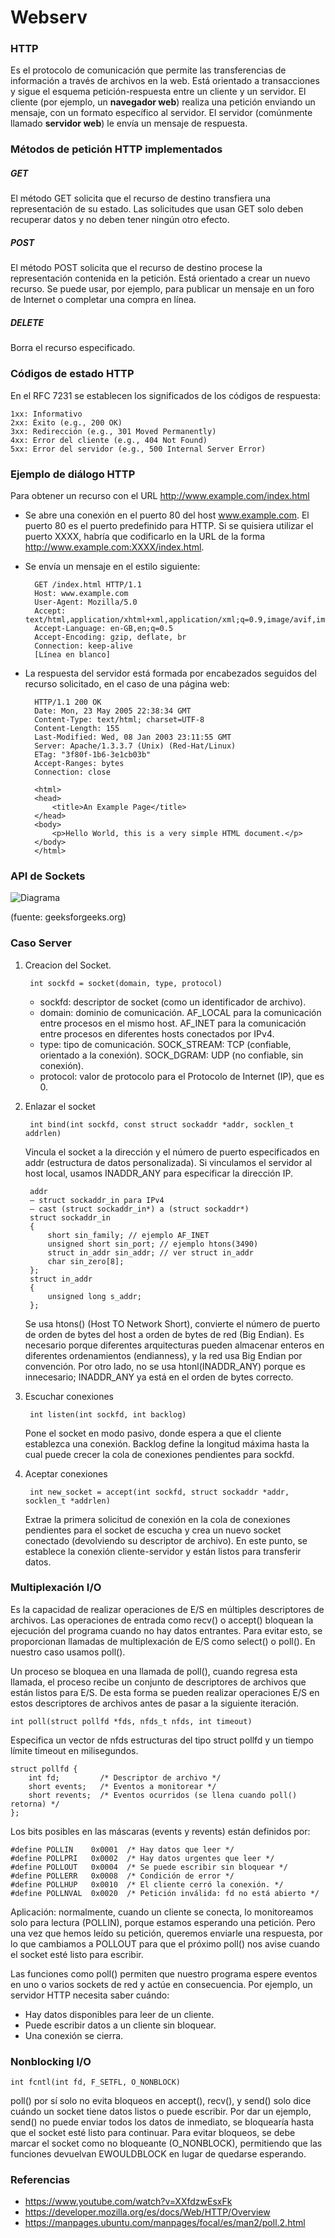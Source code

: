 # Webserv

### HTTP
Es el protocolo de comunicación que permite las transferencias de información a través de archivos en la web. Está orientado a transacciones y sigue el esquema petición-respuesta entre un cliente y un servidor. El cliente (por ejemplo, un **navegador web**) realiza una petición enviando un mensaje, con un formato específico al servidor. El servidor (comúnmente llamado **servidor web**) le envía un mensaje de respuesta.


### Métodos de petición HTTP implementados

##### GET
El método GET solicita que el recurso de destino transfiera una representación de su estado. Las solicitudes que usan GET solo deben recuperar datos y no deben tener ningún otro efecto.
	
##### POST
El método POST solicita que el recurso de destino procese la representación contenida en la petición. Está orientado a crear un nuevo recurso. Se puede usar, por ejemplo, para publicar un mensaje en un foro de Internet o completar una compra en línea.

##### DELETE
Borra el recurso especificado.


### Códigos de estado HTTP

En el RFC 7231 se establecen los significados de los códigos de respuesta:

    1xx: Informativo
    2xx: Éxito (e.g., 200 OK)
    3xx: Redirección (e.g., 301 Moved Permanently)
    4xx: Error del cliente (e.g., 404 Not Found)
    5xx: Error del servidor (e.g., 500 Internal Server Error)


### Ejemplo de diálogo HTTP

Para obtener un recurso con el URL http://www.example.com/index.html

- Se abre una conexión en el puerto 80 del host www.example.com. El puerto 80 es el puerto predefinido para HTTP. Si se quisiera utilizar el puerto XXXX, habría que codificarlo en la URL de la forma http://www.example.com:XXXX/index.html.

- Se envía un mensaje en el estilo siguiente:

		GET /index.html HTTP/1.1
		Host: www.example.com
		User-Agent: Mozilla/5.0
		Accept: text/html,application/xhtml+xml,application/xml;q=0.9,image/avif,image/webp,*/*;q=0.8
		Accept-Language: en-GB,en;q=0.5
		Accept-Encoding: gzip, deflate, br
		Connection: keep-alive
		[Línea en blanco]

- La respuesta del servidor está formada por encabezados seguidos del recurso solicitado, en el caso de una página web:

		HTTP/1.1 200 OK
		Date: Mon, 23 May 2005 22:38:34 GMT
		Content-Type: text/html; charset=UTF-8
		Content-Length: 155
		Last-Modified: Wed, 08 Jan 2003 23:11:55 GMT
		Server: Apache/1.3.3.7 (Unix) (Red-Hat/Linux)
		ETag: "3f80f-1b6-3e1cb03b"
		Accept-Ranges: bytes
		Connection: close

		<html>
		<head>
			<title>An Example Page</title>
		</head>
		<body>
			<p>Hello World, this is a very simple HTML document.</p>
		</body>
		</html>

### API de Sockets

![Diagrama](https://media.geeksforgeeks.org/wp-content/uploads/20220330131350/StatediagramforserverandclientmodelofSocketdrawio2-448x660.png)

(fuente: geeksforgeeks.org)

### Caso Server

1. Creacion del Socket.

		int sockfd = socket(domain, type, protocol)

	- sockfd: descriptor de socket (como un identificador de archivo).
	- domain: dominio de comunicación. AF_LOCAL para la comunicación entre procesos en el mismo host. AF_INET para la comunicación entre procesos en diferentes hosts conectados por IPv4.
	- type: tipo de comunicación. SOCK_STREAM: TCP (confiable, orientado a la conexión). SOCK_DGRAM: UDP (no confiable, sin conexión).
	- protocol: valor de protocolo para el Protocolo de Internet (IP), que es 0.

2. Enlazar el socket

		int bind(int sockfd, const struct sockaddr *addr, socklen_t addrlen)

	Vincula el socket a la dirección y el número de puerto especificados en addr (estructura de datos personalizada). Si vinculamos el servidor al host local, usamos INADDR_ANY para especificar la dirección IP.

		addr
		– struct sockaddr_in para IPv4
		– cast (struct sockaddr_in*) a (struct sockaddr*)
		struct sockaddr_in
		{
			short sin_family; // ejemplo AF_INET
			unsigned short sin_port; // ejemplo htons(3490)
			struct in_addr sin_addr; // ver struct in_addr
			char sin_zero[8];
		};
		struct in_addr
		{
			unsigned long s_addr;
		};

	Se usa htons() (Host TO Network Short), convierte el número de puerto de orden de bytes del host a orden de bytes de red (Big Endian). Es necesario porque diferentes arquitecturas pueden almacenar enteros en diferentes ordenamientos (endianness), y la red usa Big Endian por convención. Por otro lado, no se usa htonl(INADDR_ANY) porque es innecesario; INADDR_ANY ya está en el orden de bytes correcto.

3. Escuchar conexiones

		int listen(int sockfd, int backlog)

	Pone el socket en modo pasivo, donde espera a que el cliente establezca una conexión. Backlog define la longitud máxima hasta la cual puede crecer la cola de conexiones pendientes para sockfd.

4. Aceptar conexiones

		int new_socket = accept(int sockfd, struct sockaddr *addr, socklen_t *addrlen)

	Extrae la primera solicitud de conexión en la cola de conexiones pendientes para el socket de escucha y crea un nuevo socket conectado (devolviendo su descriptor de archivo). En este punto, se establece la conexión cliente-servidor y están listos para transferir datos.

### Multiplexación I/O

Es la capacidad de realizar operaciones de E/S en múltiples descriptores de archivos. Las operaciones de entrada como recv() o accept() bloquean la ejecución del programa cuando no hay datos entrantes. Para evitar esto, se proporcionan llamadas de multiplexación de E/S como select() o poll(). En nuestro caso usamos poll().

Un proceso se bloquea en una llamada de poll(), cuando regresa esta llamada, el proceso recibe un conjunto de descriptores de archivos que están listos para E/S. De esta forma se pueden realizar operaciones E/S en estos descriptores de archivos antes de pasar a la siguiente iteración.

	int poll(struct pollfd *fds, nfds_t nfds, int timeout)

Especifica un vector de nfds estructuras del tipo struct pollfd y un tiempo límite timeout en milisegundos.

	struct pollfd {
        int fd;         /* Descriptor de archivo */
        short events;   /* Eventos a monitorear */
    	short revents;  /* Eventos ocurridos (se llena cuando poll() retorna) */
	};

Los bits posibles en las máscaras (events y revents) están definidos por:

	#define POLLIN    0x0001  /* Hay datos que leer */
    #define POLLPRI   0x0002  /* Hay datos urgentes que leer */
    #define POLLOUT   0x0004  /* Se puede escribir sin bloquear */
    #define POLLERR   0x0008  /* Condición de error */
	#define POLLHUP   0x0010  /* El cliente cerró la conexión. */
	#define POLLNVAL  0x0020  /* Petición inválida: fd no está abierto */

Aplicación: normalmente, cuando un cliente se conecta, lo monitoreamos solo para lectura (POLLIN), porque estamos esperando una petición. Pero una vez que hemos leído su petición, queremos enviarle una respuesta, por lo que cambiamos a POLLOUT para que el próximo poll() nos avise cuando el socket esté listo para escribir.

Las funciones como poll() permiten que nuestro programa espere eventos en uno o varios sockets de red y actúe en consecuencia. Por ejemplo, un servidor HTTP necesita saber cuándo:
- Hay datos disponibles para leer de un cliente.
- Puede escribir datos a un cliente sin bloquear.
- Una conexión se cierra.

### Nonblocking I/O

	int fcntl(int fd, F_SETFL, O_NONBLOCK)

poll() por sí solo no evita bloqueos en accept(), recv(), y send() solo dice cuándo un socket tiene datos listos o puede escribir. Por dar un ejemplo, send() no puede enviar todos los datos de inmediato, se bloquearía hasta que el socket esté listo para continuar. Para evitar bloqueos, se debe marcar el socket como no bloqueante (O_NONBLOCK), permitiendo que las funciones devuelvan EWOULDBLOCK en lugar de quedarse esperando.

### Referencias
- https://www.youtube.com/watch?v=XXfdzwEsxFk
- https://developer.mozilla.org/es/docs/Web/HTTP/Overview
- https://manpages.ubuntu.com/manpages/focal/es/man2/poll.2.html